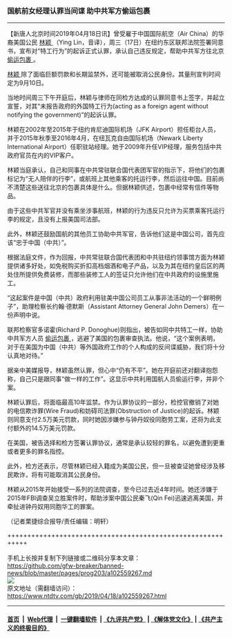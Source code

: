 ### 国航前女经理认罪当间谍 助中共军方偷运包裹
------------------------

<div class="post_content" itemprop="articleBody">
 <p>
  【新唐人北京时间2019年04月18日讯】曾受雇于中国国际航空（Air China）的华裔美国公民
  <a href="https://www.ntdtv.com/gb/林颖.htm">
   林颖
  </a>
  （Ying Lin，音译），周三（17日）在纽约东区联邦法院签署同意书，宣布对“特工行为”的起诉正式认罪，承认自己违反规定，帮助中共军方往北京
  <a href="https://www.ntdtv.com/gb/偷运包裹.htm">
   偷运包裹
  </a>
  。
 </p>
 <p>
  <a href="https://www.ntdtv.com/gb/林颖.htm">
   林颖
  </a>
  除了面临巨额罚款和长期监禁外，还可能被取消公民身份。其量刑宣判时间定为9月10日。
 </p>
 <p>
  当地时间周三下午开庭后，林颖与律师在同检方达成的认罪同意书上签字，并起立宣誓，对其“未报告政府的外国特工行为(acting as a foreign agent without notifying the government)”的起诉认罪。
 </p>
 <p>
  林颖在2002年至2015年于纽约肯尼迪国际机场（JFK Airport）担任柜台人员，并于2015年秋季至2016年4月，在纽瓦克自由国际机场（Newark Liberty International Airport）任职驻站经理。她于2009年升任VIP经理，服务包括中共政府官员在内的VIP客户。
 </p>
 <p>
  林颖当庭承认，自己和同事在中共常驻联合国代表团军官的指示下，将他们的包裹标记为“无人陪伴的行李”，或航班上其他乘客的托运行李，然后运往中国。目前尚不清楚这些送往北京的包裹具体是什么。但据林颖供述，包裹中经常有信件等物品。
 </p>
 <p>
  由于这些中共军官并没有乘坐涉事航班，林颖的行为违反只允许为买票乘客托运行李的规定，且没有上报美国司法部。
 </p>
 <p>
  此外，林颖还鼓励国航的其他员工协助中共军官，告诉他们这是中国公司，首先应该“忠于中国（中共）”。
 </p>
 <p>
  根据法庭文件，作为回报，中共常驻联合国代表团和中共驻纽约领事馆方面为林颖提供诸多好处，如免税购买折扣高档烟酒和电子产品，以及为其在纽约皇后区的两处住所提供免费装修，而那些装修工人的签证只允许他们在中共政府的设施里施工。
 </p>
 <p>
  “这起案件是中国（中共）政府利用驻美中国公司员工从事非法活动的一个鲜明例子”，助理检察长约翰‧德默斯（Assistant Attorney General John Demers）在一份声明中说。
 </p>
 <p>
  联邦检察官多诺霍(Richard P. Donoghue)则指出，被告如同中共特工一样，协助中共军方人员
  <a href="https://www.ntdtv.com/gb/偷运包裹.htm">
   偷运包裹
  </a>
  ，逃避了美国的包裹审查执法。他说，“这个案例表明，对于在美国为中国（中共）等外国政府工作的个人构成的反间谍威胁，我们将十分认真地对待。”
 </p>
 <p>
  据亲中美媒报导，林颖虽然认罪，但心中“仍有不平”。她在开庭前还对翻译抱怨称，自己只是跟同事“做一样的工作”。这显示中共利用国航人员偷运行李，并非个案。
 </p>
 <p>
  林颖认罪后，将面临最高10年监禁。作为认罪协议的一部分，检控官撤销了对她的电信欺诈罪(Wire Fraud)和妨碍司法罪(Obstruction of Justice)的起诉。林颖则同意支付2.5万美元罚款，同时她因涉嫌参与钟丹奴役同胞劳工案，还将为此支付额外的14.5万美元罚款。
 </p>
 <p>
  在美国，被告选择和检方签署认罪协议，通常是承认较轻的罪名，以避免遭到更重或者更多的罪名指控。
 </p>
 <p>
  此外，检方还表示，尽管林颖已经入籍成为美国公民，但一旦被查证她曾经涉及移民欺诈，将有可能取消其公民身份。
 </p>
 <p>
  林颖从2015年开始接受一系列的法院调查，至今已过去近4年时间。她还涉嫌于2015年FBI调查吴立胜案件时，帮助涉案中国公民秦飞(Qin Fei)迅速逃离美国，并牵扯进钟丹奴用同胞华工的罪案。
 </p>
 <p>
  （记者栗捷综合报导/责任编辑：明轩）
 </p>
 <div class="single_ad">
 </div>
</div>

+++++++++++++++++++++++++++++++++++++++++++++++++++++++++++<br/><br/>
手机上长按并复制下列链接或二维码分享本文章：<br/>
https://github.com/gfw-breaker/banned-news/blob/master/pages/prog203/a102559267.md <br/>
<a href='https://github.com/gfw-breaker/banned-news/blob/master/pages/prog203/a102559267.md'><img src='https://github.com/gfw-breaker/banned-news/blob/master/pages/prog203/a102559267.md.png'/></a> <br/>
原文地址（需翻墙访问）：https://www.ntdtv.com/gb/2019/04/18/a102559267.html


------------------------
#### [首页](https://github.com/gfw-breaker/banned-news/blob/master/README.md) &nbsp;|&nbsp; [Web代理](https://github.com/labour-camp/helloworld) &nbsp;|&nbsp; [一键翻墙软件](https://github.com/gfw-breaker/nogfw/blob/master/README.md) &nbsp;| [《九评共产党》](https://github.com/gfw-breaker/9ping.md/blob/master/README.md#九评之一评共产党是什么) | [《解体党文化》](https://github.com/gfw-breaker/jtdwh.md/blob/master/README.md) | [《共产主义的终极目的》](https://github.com/gfw-breaker/gczydzjmd.md/blob/master/README.md)

